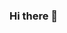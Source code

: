 ### Hi there 👋

<!--
**mypixelquest/mypixelquest** is a ✨ _special_ ✨ repository because its `README.md` (this file) appears on your GitHub profile.

![mypixelquest](https://github.com/mypixelquest/mypixelquest/assets/161330323/b0119f09-bcc4-4d52-9f48-13ba82b1aab1)

Here are some ideas to get you started:

- 🔭 I’m currently working on ...
- 🌱 I’m currently learning ...
- 👯 I’m looking to collaborate on ...
- 🤔 I’m looking for help with ...
- 💬 Ask me about ...
- 📫 How to reach me: ...
- 😄 Pronouns: ...
- ⚡ Fun fact: ...
-->
